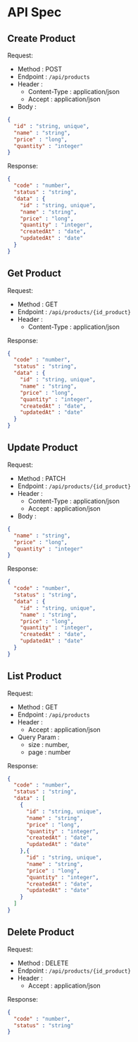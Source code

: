 # API Spec

## Create Product

Request:
- Method : POST
- Endpoint : `/api/products`
- Header : 
    - Content-Type : application/json
    - Accept : application/json
- Body : 

```json
{
  "id" : "string, unique",
  "name" : "string",
  "price" : "long",
  "quantity" : "integer"
}
```

Response:

```json
{
  "code" : "number",
  "status" : "string",
  "data" : {
    "id" : "string, unique",
    "name" : "string",
    "price" : "long",
    "quantity" : "integer",
    "createdAt" : "date",
    "updatedAt" : "date"
  }
}
```

## Get Product

Request:
- Method : GET
- Endpoint : `/api/products/{id_product}`
- Header :
    - Content-Type : application/json

Response:

```json
{
  "code" : "number",
  "status" : "string",
  "data" : {
    "id" : "string, unique",
    "name" : "string",
    "price" : "long",
    "quantity" : "integer",
    "createdAt" : "date",
    "updatedAt" : "date"
  }
}
```

## Update Product

Request:
- Method : PATCH
- Endpoint : `/api/products/{id_product}`
- Header :
    - Content-Type : application/json
    - Accept : application/json
- Body :

```json
{
  "name" : "string",
  "price" : "long",
  "quantity" : "integer"
}
```

Response:

```json
{
  "code" : "number",
  "status" : "string",
  "data" : {
    "id" : "string, unique",
    "name" : "string",
    "price" : "long",
    "quantity" : "integer",
    "createdAt" : "date",
    "updatedAt" : "date"
  }
}
```
## List Product

Request:
- Method : GET
- Endpoint : `/api/products`
- Header :
  - Accept : application/json
- Query Param :
  - size : number,
  - page : number

Response:

```json
{
  "code" : "number",
  "status" : "string",
  "data" : [
    {
      "id" : "string, unique",
      "name" : "string",
      "price" : "long",
      "quantity" : "integer",
      "createdAt" : "date",
      "updatedAt" : "date"
    },{
      "id" : "string, unique",
      "name" : "string",
      "price" : "long",
      "quantity" : "integer",
      "createdAt" : "date",
      "updatedAt" : "date"
    }
  ]
}
```
## Delete Product

Request:
- Method : DELETE
- Endpoint : `/api/products/{id_product}`
- Header :
    - Accept : application/json

Response:

```json
{
  "code" : "number",
  "status" : "string"
}
```


